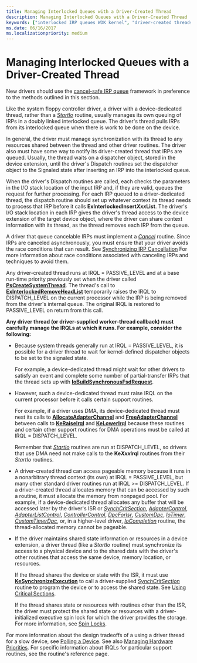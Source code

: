 ```yaml
---
title: Managing Interlocked Queues with a Driver-Created Thread
description: Managing Interlocked Queues with a Driver-Created Thread
keywords: ["interlocked IRP queues WDK kernel", "driver-created threads WDK IRPs", "doubly linked IRPs WDK kernel", "driver-dedicated threads WDK IRPs"]
ms.date: 06/16/2017
ms.localizationpriority: medium
---
```


# Managing Interlocked Queues with a Driver-Created Thread





New drivers should use the [cancel-safe IRP queue](cancel-safe-irp-queues.md) framework in preference to the methods outlined in this section.

Like the system floppy controller driver, a driver with a device-dedicated thread, rather than a [*StartIo*](/windows-hardware/drivers/ddi/wdm/nc-wdm-driver_startio) routine, usually manages its own queuing of IRPs in a doubly linked interlocked queue. The driver's thread pulls IRPs from its interlocked queue when there is work to be done on the device.

In general, the driver must manage synchronization with its thread to any resources shared between the thread and other driver routines. The driver also must have some way to notify its driver-created thread that IRPs are queued. Usually, the thread waits on a dispatcher object, stored in the device extension, until the driver's Dispatch routines set the dispatcher object to the Signaled state after inserting an IRP into the interlocked queue.

When the driver's Dispatch routines are called, each checks the parameters in the I/O stack location of the input IRP and, if they are valid, queues the request for further processing. For each IRP queued to a driver-dedicated thread, the dispatch routine should set up whatever context its thread needs to process that IRP before it calls **ExInterlockedInsert*Xxx*List**. The driver's I/O stack location in each IRP gives the driver's thread access to the device extension of the target device object, where the driver can share context information with its thread, as the thread removes each IRP from the queue.

A driver that queue cancelable IRPs must implement a [*Cancel*](/windows-hardware/drivers/ddi/wdm/nc-wdm-driver_cancel) routine. Since IRPs are canceled asynchronously, you must ensure that your driver avoids the race conditions that can result. See [Synchronizing IRP Cancellation](synchronizing-irp-cancellation.md) For more information about race conditions associated with canceling IRPs and techniques to avoid them.

Any driver-created thread runs at IRQL = PASSIVE\_LEVEL and at a base run-time priority previously set when the driver called [**PsCreateSystemThread**](/windows-hardware/drivers/ddi/wdm/nf-wdm-pscreatesystemthread). The thread's call to [**ExInterlockedRemoveHeadList**](/previous-versions/ff545427(v=vs.85)) temporarily raises the IRQL to DISPATCH\_LEVEL on the current processor while the IRP is being removed from the driver's internal queue. The original IRQL is restored to PASSIVE\_LEVEL on return from this call.

**Any driver thread (or driver-supplied worker-thread callback) must carefully manage the IRQLs at which it runs. For example, consider the following:**

-   Because system threads generally run at IRQL = PASSIVE\_LEVEL, it is possible for a driver thread to wait for kernel-defined dispatcher objects to be set to the signaled state.

    For example, a device-dedicated thread might wait for other drivers to satisfy an event and complete some number of partial-transfer IRPs that the thread sets up with [**IoBuildSynchronousFsdRequest**](/windows-hardware/drivers/ddi/wdm/nf-wdm-iobuildsynchronousfsdrequest).

-   However, such a device-dedicated thread must raise IRQL on the current processor before it calls certain support routines.

    For example, if a driver uses DMA, its device-dedicated thread must nest its calls to [**AllocateAdapterChannel**](/windows-hardware/drivers/ddi/wdm/nc-wdm-pallocate_adapter_channel) and [**FreeAdapterChannel**](/windows-hardware/drivers/ddi/wdm/nc-wdm-pfree_adapter_channel) between calls to [**KeRaiseIrql**](/windows-hardware/drivers/ddi/wdm/nf-wdm-keraiseirql) and [**KeLowerIrql**](/windows-hardware/drivers/ddi/wdm/nf-wdm-kelowerirql) because these routines and certain other support routines for DMA operations must be called at IRQL = DISPATCH\_LEVEL.

    Remember that [*StartIo*](/windows-hardware/drivers/ddi/wdm/nc-wdm-driver_startio) routines are run at DISPATCH\_LEVEL, so drivers that use DMA need not make calls to the **Ke*Xxx*Irql** routines from their *StartIo* routines.

-   A driver-created thread can access pageable memory because it runs in a nonarbitrary thread context (its own) at IRQL = PASSIVE\_LEVEL, but many other standard driver routines run at IRQL &gt;= DISPATCH\_LEVEL. If a driver-created thread allocates memory that can be accessed by such a routine, it must allocate the memory from nonpaged pool. For example, if a device-dedicated thread allocates any buffer that will be accessed later by the driver's ISR or [*SynchCritSection*](/windows-hardware/drivers/ddi/wdm/nc-wdm-ksynchronize_routine), [*AdapterControl*](/windows-hardware/drivers/ddi/wdm/nc-wdm-driver_control), [*AdapterListControl*](/windows-hardware/drivers/ddi/wdm/nc-wdm-driver_list_control), [*ControllerControl*](https://msdn.microsoft.com/library/windows/hardware/ff542049), [*DpcForIsr*](/windows-hardware/drivers/ddi/wdm/nc-wdm-io_dpc_routine), [*CustomDpc*](/windows-hardware/drivers/ddi/wdm/nc-wdm-kdeferred_routine), [*IoTimer*](/windows-hardware/drivers/ddi/wdm/nc-wdm-io_timer_routine), [*CustomTimerDpc*](https://msdn.microsoft.com/library/windows/hardware/ff542983), or, in a higher-level driver, [*IoCompletion*](/windows-hardware/drivers/ddi/wdm/nc-wdm-io_completion_routine) routine, the thread-allocated memory cannot be pageable.

-   If the driver maintains shared state information or resources in a device extension, a driver thread (like a *StartIo* routine) must synchronize its access to a physical device and to the shared data with the driver's other routines that access the same device, memory location, or resources.

    If the thread shares the device or state with the ISR, it must use [**KeSynchronizeExecution**](/windows-hardware/drivers/ddi/wdm/nf-wdm-kesynchronizeexecution) to call a driver-supplied [*SynchCritSection*](/windows-hardware/drivers/ddi/wdm/nc-wdm-ksynchronize_routine) routine to program the device or to access the shared state. See [Using Critical Sections](using-critical-sections.md).

    If the thread shares state or resources with routines other than the ISR, the driver must protect the shared state or resources with a driver-initialized executive spin lock for which the driver provides the storage. For more information, see [Spin Locks](./introduction-to-spin-locks.md).

For more information about the design tradeoffs of a using a driver thread for a slow device, see [Polling a Device](avoid-polling-devices.md). See also [Managing Hardware Priorities](managing-hardware-priorities.md). For specific information about IRQLs for particular support routines, see the routine's reference page.

 

